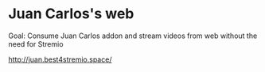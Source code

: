 # Juan Carlos's web

Goal: Consume Juan Carlos addon and stream videos from web without the need for Stremio

http://juan.best4stremio.space/
